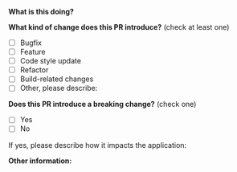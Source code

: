 <!-- PULL REQUEST TEMPLATE -->
<!-- (Update "[ ]" to "[x]" to check a box) -->

**What is this doing?**


**What kind of change does this PR introduce?** (check at least one)

- [ ] Bugfix
- [ ] Feature
- [ ] Code style update
- [ ] Refactor
- [ ] Build-related changes
- [ ] Other, please describe:

**Does this PR introduce a breaking change?** (check one)

- [ ] Yes
- [ ] No

If yes, please describe how it impacts the application:


**Other information:**
